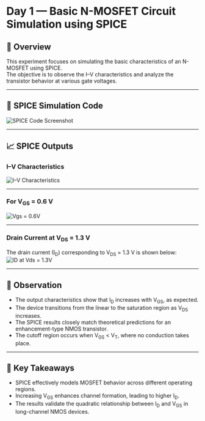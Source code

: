# Day 1 — Basic N-MOSFET Circuit Simulation using SPICE

## 🔹 Overview
This experiment focuses on simulating the basic characteristics of an N-MOSFET using SPICE.  
The objective is to observe the I–V characteristics and analyze the transistor behavior at various gate voltages.

---

## 🧩 SPICE Simulation Code
![SPICE Code Screenshot](https://github.com/user-attachments/assets/394f1d5e-6640-41d2-adb3-70197f1deea1)

---

## 📈 SPICE Outputs

### I–V Characteristics
![I–V Characteristics](https://github.com/user-attachments/assets/a5ed481c-d86f-4c3f-b87e-f8c275b5dd17)

---

### For V<sub>GS</sub> = 0.6 V
![Vgs = 0.6V](https://github.com/user-attachments/assets/51af25bf-7e15-4bc6-b088-b3a66a9c3098)

---

### Drain Current at V<sub>DS</sub> = 1.3 V
The drain current (I<sub>D</sub>) corresponding to V<sub>DS</sub> = 1.3 V is shown below:
![ID at Vds = 1.3V](https://github.com/user-attachments/assets/67b342fa-0f89-44a5-b8e1-60856af9d462)

---

## 🧠 Observation
- The output characteristics show that I<sub>D</sub> increases with V<sub>GS</sub>, as expected.  
- The device transitions from the linear to the saturation region as V<sub>DS</sub> increases.  
- The SPICE results closely match theoretical predictions for an enhancement-type NMOS transistor.  
- The cutoff region occurs when V<sub>GS</sub> &lt; V<sub>T</sub>, where no conduction takes place.

---

## 🧾 Key Takeaways
- SPICE effectively models MOSFET behavior across different operating regions.  
- Increasing V<sub>GS</sub> enhances channel formation, leading to higher I<sub>D</sub>.  
- The results validate the quadratic relationship between I<sub>D</sub> and V<sub>GS</sub> in long-channel NMOS devices.
